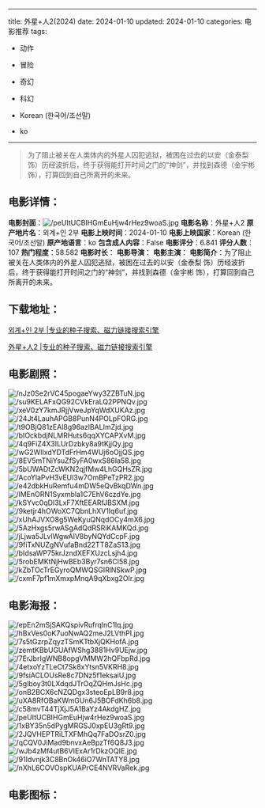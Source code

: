
---
title: 外星+人2(2024)
date: 2024-01-10
updated: 2024-01-10
categories: 电影推荐
tags:
- 动作
- 冒险
- 奇幻
- 科幻

- Korean (한국어/조선말)
- ko
---


> 为了阻止被关在人类体内的外星人囚犯逃狱，被困在过去的以安（金泰梨 饰）历经波折后，终于获得能打开时间之门的“神剑”，并找到森德（金宇彬 饰），打算回到自己所离开的未来。

## **电影详情**：

**电影封面**：<img src="https://image.tmdb.org/t/p/w200/peUItUCBIHGmEuHjw4rHez9woaS.jpg" alt="/peUItUCBIHGmEuHjw4rHez9woaS.jpg" title="/peUItUCBIHGmEuHjw4rHez9woaS.jpg">
**电影名称**：外星+人2
**原产地片名**：외계+인 2부
**电影上映时间**：2024-01-10
**电影上映国家**：Korean (한국어/조선말)
**原产地语言**：ko
**包含成人内容**：False
**电影评分**：6.841
**评分人数**：107
**热门程度**：58.582
**电影时长**：
**电影导演**：
**电影主演**：
**电影简介**：为了阻止被关在人类体内的外星人囚犯逃狱，被困在过去的以安（金泰梨 饰）历经波折后，终于获得能打开时间之门的“神剑”，并找到森德（金宇彬 饰），打算回到自己所离开的未来。

## **下载地址**：
[외계+인 2부 |专业的种子搜索、磁力链接搜索引擎](https://movie.amd794.com:2083/?search=%EC%99%B8%EA%B3%84%2B%EC%9D%B8%202%EB%B6%80&ordering=&mode=match_phrase&page_size=10&page=1)

[外星+人2 |专业的种子搜索、磁力链接搜索引擎](https://movie.amd794.com:2083/?search=%E5%A4%96%E6%98%9F%2B%E4%BA%BA2&ordering=&mode=match_phrase&page_size=10&page=1)
 

## **电影剧照**：
<img src="https://image.tmdb.org/t/p/original/nJz0Se2rVC45pogaeYwy3ZZBTuN.jpg" alt="/nJz0Se2rVC45pogaeYwy3ZZBTuN.jpg" title="/nJz0Se2rVC45pogaeYwy3ZZBTuN.jpg"><img src="https://image.tmdb.org/t/p/original/su9KELAFxQG92CVkEraLQ2PPNQv.jpg" alt="/su9KELAFxQG92CVkEraLQ2PPNQv.jpg" title="/su9KELAFxQG92CVkEraLQ2PPNQv.jpg"><img src="https://image.tmdb.org/t/p/original/xeV0zY7kmJRjjVweJpYqWdXUKAz.jpg" alt="/xeV0zY7kmJRjjVweJpYqWdXUKAz.jpg" title="/xeV0zY7kmJRjjVweJpYqWdXUKAz.jpg"><img src="https://image.tmdb.org/t/p/original/24Jt4LauhAPGB8PunN4POLpFORG.jpg" alt="/24Jt4LauhAPGB8PunN4POLpFORG.jpg" title="/24Jt4LauhAPGB8PunN4POLpFORG.jpg"><img src="https://image.tmdb.org/t/p/original/t9OBjQ81zEAl8g96azlBALImZjd.jpg" alt="/t9OBjQ81zEAl8g96azlBALImZjd.jpg" title="/t9OBjQ81zEAl8g96azlBALImZjd.jpg"><img src="https://image.tmdb.org/t/p/original/bIOckbdjNLMRHuts6qqXYCAPXvM.jpg" alt="/bIOckbdjNLMRHuts6qqXYCAPXvM.jpg" title="/bIOckbdjNLMRHuts6qqXYCAPXvM.jpg"><img src="https://image.tmdb.org/t/p/original/4q9FiZ4X3ILUrDzbky8a9tKjjQy.jpg" alt="/4q9FiZ4X3ILUrDzbky8a9tKjjQy.jpg" title="/4q9FiZ4X3ILUrDzbky8a9tKjjQy.jpg"><img src="https://image.tmdb.org/t/p/original/wG2WlIxdYDTdFrHm4WUj6oOjjQS.jpg" alt="/wG2WlIxdYDTdFrHm4WUj6oOjjQS.jpg" title="/wG2WlIxdYDTdFrHm4WUj6oOjjQS.jpg"><img src="https://image.tmdb.org/t/p/original/8EV5mTNiYsuZfSyFA0wxS86Ia58.jpg" alt="/8EV5mTNiYsuZfSyFA0wxS86Ia58.jpg" title="/8EV5mTNiYsuZfSyFA0wxS86Ia58.jpg"><img src="https://image.tmdb.org/t/p/original/5bUWADtZcWKN2qjfMw4LhGQHsZR.jpg" alt="/5bUWADtZcWKN2qjfMw4LhGQHsZR.jpg" title="/5bUWADtZcWKN2qjfMw4LhGQHsZR.jpg"><img src="https://image.tmdb.org/t/p/original/AcoYlaPvH3vEUl3w7OmBPeTzPR2.jpg" alt="/AcoYlaPvH3vEUl3w7OmBPeTzPR2.jpg" title="/AcoYlaPvH3vEUl3w7OmBPeTzPR2.jpg"><img src="https://image.tmdb.org/t/p/original/e42dbkHuRemfu4mDW5eQvBkqDWn.jpg" alt="/e42dbkHuRemfu4mDW5eQvBkqDWn.jpg" title="/e42dbkHuRemfu4mDW5eQvBkqDWn.jpg"><img src="https://image.tmdb.org/t/p/original/lMEnORN1Syxmbla1C7EhV6czdYe.jpg" alt="/lMEnORN1Syxmbla1C7EhV6czdYe.jpg" title="/lMEnORN1Syxmbla1C7EhV6czdYe.jpg"><img src="https://image.tmdb.org/t/p/original/kSYvc0qDI3LxF7XftEEARfJBSXM.jpg" alt="/kSYvc0qDI3LxF7XftEEARfJBSXM.jpg" title="/kSYvc0qDI3LxF7XftEEARfJBSXM.jpg"><img src="https://image.tmdb.org/t/p/original/9ketjr4hOWoXC7QbnLhXV1Iq6uf.jpg" alt="/9ketjr4hOWoXC7QbnLhXV1Iq6uf.jpg" title="/9ketjr4hOWoXC7QbnLhXV1Iq6uf.jpg"><img src="https://image.tmdb.org/t/p/original/xUhAJVXO8g5WeKyuQNqdOCy4mX6.jpg" alt="/xUhAJVXO8g5WeKyuQNqdOCy4mX6.jpg" title="/xUhAJVXO8g5WeKyuQNqdOCy4mX6.jpg"><img src="https://image.tmdb.org/t/p/original/5AzHxgs5rwASgAdQdRSRiKAMKQd.jpg" alt="/5AzHxgs5rwASgAdQdRSRiKAMKQd.jpg" title="/5AzHxgs5rwASgAdQdRSRiKAMKQd.jpg"><img src="https://image.tmdb.org/t/p/original/jLjwa5JLvlWgwAlV8byNQYdCcpF.jpg" alt="/jLjwa5JLvlWgwAlV8byNQYdCcpF.jpg" title="/jLjwa5JLvlWgwAlV8byNQYdCcpF.jpg"><img src="https://image.tmdb.org/t/p/original/9fiTxNUZgNVufaBnd22TT8ZaS13.jpg" alt="/9fiTxNUZgNVufaBnd22TT8ZaS13.jpg" title="/9fiTxNUZgNVufaBnd22TT8ZaS13.jpg"><img src="https://image.tmdb.org/t/p/original/bIdsaWP75krJzndXEFXUzcLsjh4.jpg" alt="/bIdsaWP75krJzndXEFXUzcLsjh4.jpg" title="/bIdsaWP75krJzndXEFXUzcLsjh4.jpg"><img src="https://image.tmdb.org/t/p/original/5robEMKtNjHwBEb3Byr7sn6Cl58.jpg" alt="/5robEMKtNjHwBEb3Byr7sn6Cl58.jpg" title="/5robEMKtNjHwBEb3Byr7sn6Cl58.jpg"><img src="https://image.tmdb.org/t/p/original/kZbTOcTrEGyroQMWQSGIRlNSkwP.jpg" alt="/kZbTOcTrEGyroQMWQSGIRlNSkwP.jpg" title="/kZbTOcTrEGyroQMWQSGIRlNSkwP.jpg"><img src="https://image.tmdb.org/t/p/original/cxmF7pf1mXmxpMnqA9qXbxg2OIr.jpg" alt="/cxmF7pf1mXmxpMnqA9qXbxg2OIr.jpg" title="/cxmF7pf1mXmxpMnqA9qXbxg2OIr.jpg">

## **电影海报**：
<img src="https://image.tmdb.org/t/p/original/epEn2mSjSAKQspivRufrqlnC1lq.jpg" alt="/epEn2mSjSAKQspivRufrqlnC1lq.jpg" title="/epEn2mSjSAKQspivRufrqlnC1lq.jpg"><img src="https://image.tmdb.org/t/p/original/hBxVes0oK7uoNwAQ2meJ2LVthPI.jpg" alt="/hBxVes0oK7uoNwAQ2meJ2LVthPI.jpg" title="/hBxVes0oK7uoNwAQ2meJ2LVthPI.jpg"><img src="https://image.tmdb.org/t/p/original/7s5tGzrpZqyzTSmKTtbXjQKHofA.jpg" alt="/7s5tGzrpZqyzTSmKTtbXjQKHofA.jpg" title="/7s5tGzrpZqyzTSmKTtbXjQKHofA.jpg"><img src="https://image.tmdb.org/t/p/original/zemtKBbUGUAfWShg3881Hv9UEjw.jpg" alt="/zemtKBbUGUAfWShg3881Hv9UEjw.jpg" title="/zemtKBbUGUAfWShg3881Hv9UEjw.jpg"><img src="https://image.tmdb.org/t/p/original/7ErJbrIgWNB8opgVMMW2hQFbpRd.jpg" alt="/7ErJbrIgWNB8opgVMMW2hQFbpRd.jpg" title="/7ErJbrIgWNB8opgVMMW2hQFbpRd.jpg"><img src="https://image.tmdb.org/t/p/original/4etxoYzTLeCt7Sk8xYtsn5VKRH8.jpg" alt="/4etxoYzTLeCt7Sk8xYtsn5VKRH8.jpg" title="/4etxoYzTLeCt7Sk8xYtsn5VKRH8.jpg"><img src="https://image.tmdb.org/t/p/original/9fsiACLOUsRe8c7DNz5f1eksaiU.jpg" alt="/9fsiACLOUsRe8c7DNz5f1eksaiU.jpg" title="/9fsiACLOUsRe8c7DNz5f1eksaiU.jpg"><img src="https://image.tmdb.org/t/p/original/5glboy3t0LXdqdJTrOqZQHmJsHc.jpg" alt="/5glboy3t0LXdqdJTrOqZQHmJsHc.jpg" title="/5glboy3t0LXdqdJTrOqZQHmJsHc.jpg"><img src="https://image.tmdb.org/t/p/original/onB2BCX6cNZQDgx3steoEpLB9r8.jpg" alt="/onB2BCX6cNZQDgx3steoEpLB9r8.jpg" title="/onB2BCX6cNZQDgx3steoEpLB9r8.jpg"><img src="https://image.tmdb.org/t/p/original/uXA8RfOBaKWmGUn6J5BOFdKh6b8.jpg" alt="/uXA8RfOBaKWmGUn6J5BOFdKh6b8.jpg" title="/uXA8RfOBaKWmGUn6J5BOFdKh6b8.jpg"><img src="https://image.tmdb.org/t/p/original/c58mvT44TjXjJ5A1BaYz4AkdgHZ.jpg" alt="/c58mvT44TjXjJ5A1BaYz4AkdgHZ.jpg" title="/c58mvT44TjXjJ5A1BaYz4AkdgHZ.jpg"><img src="https://image.tmdb.org/t/p/original/peUItUCBIHGmEuHjw4rHez9woaS.jpg" alt="/peUItUCBIHGmEuHjw4rHez9woaS.jpg" title="/peUItUCBIHGmEuHjw4rHez9woaS.jpg"><img src="https://image.tmdb.org/t/p/original/1xBY35n5dPygMRGSJ0xpEU3gRt9.jpg" alt="/1xBY35n5dPygMRGSJ0xpEU3gRt9.jpg" title="/1xBY35n5dPygMRGSJ0xpEU3gRt9.jpg"><img src="https://image.tmdb.org/t/p/original/2JQVHEPTRiLTXFMhQq7FaDOsrZ0.jpg" alt="/2JQVHEPTRiLTXFMhQq7FaDOsrZ0.jpg" title="/2JQVHEPTRiLTXFMhQq7FaDOsrZ0.jpg"><img src="https://image.tmdb.org/t/p/original/qCQV0JiMad9bnvxAeBpzTf6Q8J3.jpg" alt="/qCQV0JiMad9bnvxAeBpzTf6Q8J3.jpg" title="/qCQV0JiMad9bnvxAeBpzTf6Q8J3.jpg"><img src="https://image.tmdb.org/t/p/original/wJb4zMf4utB6VIExAr1rDkzOQIE.jpg" alt="/wJb4zMf4utB6VIExAr1rDkzOQIE.jpg" title="/wJb4zMf4utB6VIExAr1rDkzOQIE.jpg"><img src="https://image.tmdb.org/t/p/original/91Idvnjk3C8BnOk46iO7WnTATY8.jpg" alt="/91Idvnjk3C8BnOk46iO7WnTATY8.jpg" title="/91Idvnjk3C8BnOk46iO7WnTATY8.jpg"><img src="https://image.tmdb.org/t/p/original/nXhL6COVOspKUAPrCE4NVRVaRek.jpg" alt="/nXhL6COVOspKUAPrCE4NVRVaRek.jpg" title="/nXhL6COVOspKUAPrCE4NVRVaRek.jpg">

## **电影图标**：

